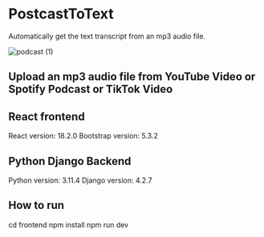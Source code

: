 # PostcastToText
Automatically get the text transcript from an mp3 audio file.

![podcast (1)](https://github.com/user-attachments/assets/637394d0-2473-4b00-92b7-c9af49bc2dd8)


## Upload an mp3 audio file from YouTube Video or Spotify Podcast or TikTok Video

<!-- ## Google Ads -->


## React frontend
React version: 18.2.0
Bootstrap version: 5.3.2

## Python Django Backend
Python version: 3.11.4
Django version: 4.2.7

## How to run
cd frontend
npm install
npm run dev
